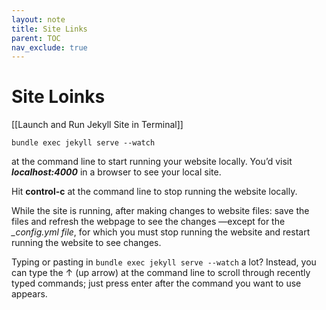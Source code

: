 ```yaml
---
layout: note
title: Site Links
parent: TOC
nav_exclude: true
---
```

# Site Loinks

[[Launch and Run Jekyll Site in Terminal]]

```shell
bundle exec jekyll serve --watch
``` 
at the command line to start running your website locally. You’d visit ***localhost:4000*** in a browser to see your local site.

Hit **control-c** at the command line to stop running the website locally.

While the site is running, after making changes to website files: save the files and refresh the webpage to see the changes —except for the *_config.yml file*, for which you must stop running the website and restart running the website to see changes.

Typing or pasting in `bundle exec jekyll serve --watch` a lot? Instead, you can type the ↑ (up arrow) at the command line to scroll through recently typed commands; just press enter after the command you want to use appears.